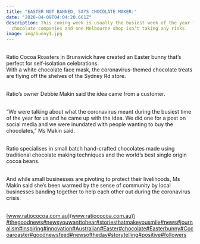 ```yaml
---
title: "EASTER NOT BANNED, SAYS CHOCOLATE MAKER:"
date: "2020-04-09T04:04:20.661Z"
description: This coming week is usually the busiest week of the year for
  chocolate companies and one Melbourne shop isn’t taking any risks.
image: img/bunny1.jpg
---
```

\
Ratio Cocoa Roasters in Brunswick have created an Easter bunny that’s perfect for self-isolation celebrations.\
With a white chocolate face mask, the coronavirus-themed chocolate treats are flying off the shelves of the Sydney Rd store.

\
Ratio’s owner Debbie Makin said the idea came from a customer.

\
“We were talking about what the coronavirus meant during the busiest time of the year for us and he came up with the idea. We did one for a post on social media and we were inundated with people wanting to buy the chocolates,” Ms Makin said.

\
Ratio specialises in small batch hand-crafted chocolates made using traditional chocolate making techniques and the world’s best single origin cocoa beans.

\
And while small businesses are pivoting to protect their livelihoods, Ms Makin said she’s been warmed by the sense of community by local businesses banding together to help each other out during the coronavirus crisis.

\
[www.ratiococoa.com.au](www.ratiococoa.com.au)\
\
[\#thegoodnews](https://www.instagram.com/explore/tags/thegoodnews/)[\#newsyouwanttohear](https://www.instagram.com/explore/tags/newsyouwanttohear/)[\#storiesthatmakeyousmile](https://www.instagram.com/explore/tags/storiesthatmakeyousmile/)[\#news](https://www.instagram.com/explore/tags/news/)[\#journalism](https://www.instagram.com/explore/tags/journalism/)[\#inspiring](https://www.instagram.com/explore/tags/inspiring/)[\#innovation](https://www.instagram.com/explore/tags/innovation/)[\#Australian](https://www.instagram.com/explore/tags/australian/)[\#Easter](https://www.instagram.com/explore/tags/easter/)[\#chocolate](https://www.instagram.com/explore/tags/chocolate/)[\#Easterbunny](https://www.instagram.com/explore/tags/easterbunny/)[\#Cocoaroaster](https://www.instagram.com/explore/tags/cocoaroaster/)[\#goodnewsfeed](https://www.instagram.com/explore/tags/goodnewsfeed/)[\#newsoftheday](https://www.instagram.com/explore/tags/newsoftheday/)[\#storytelling](https://www.instagram.com/explore/tags/storytelling/)[\#positive](https://www.instagram.com/explore/tags/positive/)[\#followers](https://www.instagram.com/explore/tags/followers/)
